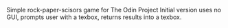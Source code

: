 Simple rock-paper-scisors game for The Odin Project
Initial version uses no GUI, prompts user with a texbox, returns results into a texbox.